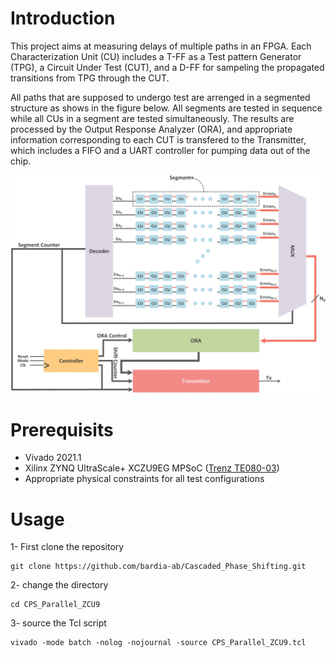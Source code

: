 # Introduction
This project aims at measuring delays of multiple paths in an FPGA. 
Each Characterization Unit (CU) includes a T-FF as a Test pattern Generator (TPG), a Circuit Under Test (CUT), and a D-FF for sampeling the propagated transitions from TPG through the CUT.

All paths that are supposed to undergo test are arrenged in a segmented structure as shows in the figure below.
All segments are tested in sequence while all CUs in a segment are tested simultaneously.
The results are processed by the Output Response Analyzer (ORA), and appropriate information corresponding to each CUT is transfered to the Transmitter, which includes a FIFO and a UART controller for pumping data out of the chip.

![circuit](doc/segmented-circuit.png)

# Prerequisits
* Vivado 2021.1
* Xilinx ZYNQ UltraScale+ XCZU9EG MPSoC ([Trenz TE080-03](https://shop.trenz-electronic.de/trenzdownloads/Trenz_Electronic/Modules_and_Module_Carriers/5.2x7.6/TE0808/REV03/Documents/TRM-TE0808-03.pdf))
* Appropriate physical constraints for all test configurations

# Usage
1- First clone the repository
```
git clone https://github.com/bardia-ab/Cascaded_Phase_Shifting.git
```

2- change the directory
```
cd CPS_Parallel_ZCU9
```

3- source the Tcl script
```
vivado -mode batch -nolog -nojournal -source CPS_Parallel_ZCU9.tcl
```